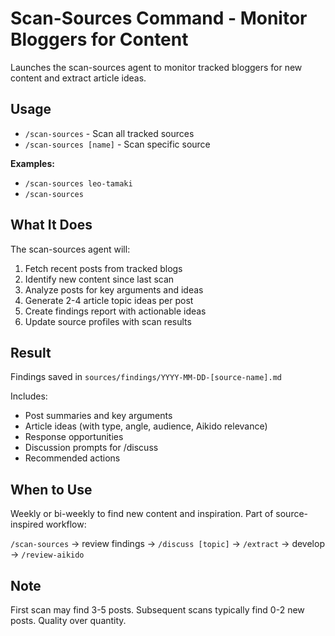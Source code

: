 # Scan-Sources Command - Monitor Bloggers for Content

Launches the scan-sources agent to monitor tracked bloggers for new content and extract article ideas.

## Usage

- `/scan-sources` - Scan all tracked sources
- `/scan-sources [name]` - Scan specific source

**Examples:**
- `/scan-sources leo-tamaki`
- `/scan-sources`

## What It Does

The scan-sources agent will:
1. Fetch recent posts from tracked blogs
2. Identify new content since last scan
3. Analyze posts for key arguments and ideas
4. Generate 2-4 article topic ideas per post
5. Create findings report with actionable ideas
6. Update source profiles with scan results

## Result

Findings saved in `sources/findings/YYYY-MM-DD-[source-name].md`

Includes:
- Post summaries and key arguments
- Article ideas (with type, angle, audience, Aikido relevance)
- Response opportunities
- Discussion prompts for /discuss
- Recommended actions

## When to Use

Weekly or bi-weekly to find new content and inspiration. Part of source-inspired workflow:

`/scan-sources` → review findings → `/discuss [topic]` → `/extract` → develop → `/review-aikido`

## Note

First scan may find 3-5 posts. Subsequent scans typically find 0-2 new posts. Quality over quantity.
